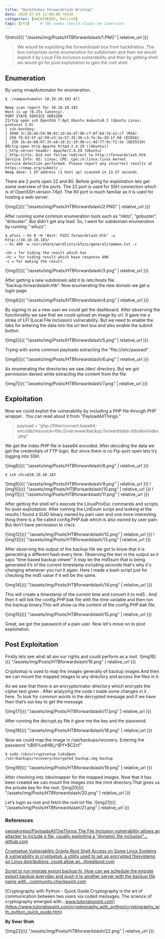 ```yaml
---
title: "Hackthebox Forwardslash Writeup"
date: 2020-07-04 12:00:00 +0530
categories: [HACKTHEBOX, Retired]
tags: [htb]     # TAG names should always be lowercase
---
```

![Intro]({{ "/assets/img/Posts/HTBforwardslash/1.PNG" | relative_url }})

>We would be exploiting the forwardslash box from hackthebox. The box comprises some enumeration for subdomain and then we would exploit it by Local File Inclusion vulnerability and then by getting shell we would go for post exploitation to gain the root shell. 

## Enumeration
By using nmapAutomator for enumeration. 

```console
$ ./nampautomator 10.10.10.183 All

Nmap scan report for 10.10.10.183
Host is up (0.25s latency).
PORT STATE SERVICE VERSION
22/tcp open ssh OpenSSH 7.6p1 Ubuntu 4ubuntu0.3 (Ubuntu Linux; protocol 2.0)
| ssh-hostkey: 
| 2048 3c:3b:eb:54:96:81:1d:da:d7:96:c7:0f:b4:7e:e1:cf (RSA)
| 256 f6:b3:5f:a2:59:e3:1e:57:35:36:c3:fe:5e:3d:1f:66 (ECDSA)
|_ 256 1b:de:b8:07:35:e8:18:2c:19:d8:cc:dd:77:9c:f2:5e (ED25519)
80/tcp open http Apache httpd 2.4.29 ((Ubuntu))
|_http-server-header: Apache/2.4.29 (Ubuntu)
|_http-title: Did not follow redirect to http://forwardslash.htb
Service Info: OS: Linux; CPE: cpe:/o:linux:linux_kernel
Service detection performed. Please report any incorrect results at https://nmap.org/submit/ .
Nmap done: 1 IP address (1 host up) scanned in 13.57 seconds

```
There are 2 ports open 22 and 80. Before going for exploitation lets get some overview of the ports. The 22 port is used for SSH connection which is of OpenSSH version 7.6p1. The 80 port is much familiar as it is used for hosting a web server. 

![img2]({{ "/assets/img/Posts/HTBforwardslash/2.PNG" | relative_url }})

After running some common enumeration tools such as “nikto”, “gobuster”, “dirbuster”. But didn’t get any lead. So, I went for subdomain enumeration by running “ wfuzz”.

```console
$ wfuzz — hh 0 -H ‘Host: FUZZ.forwardslash.htb’ -u http://10.10.10.183/ 
— hc 400 -w /usr/share/wordlists/wfuzz/general/common.txt -c

–hh = for hiding the result which has 
–hc = for hiding result which have response 400
-c = for making the result 
```
![img3]({{ "/assets/img/Posts/HTBforwardslash/3.png" | relative_url }})

After getting a new subdomain add it to /etc/hosts file “backup.forwardslash.htb”. Now enumerating the new domain we get a login page. 

![img4]({{ "/assets/img/Posts/HTBforwardslash/4.png" | relative_url }})

By signing in as a new user we could get the dashboard. After observing the functionality we saw that we could upload an image by url. It gave me a strike of LFI (Local File Inclusion) vulnerability. But we need to enable the tabs for entering the data into the url text box and also enable the submit button.

![img5]({{ "/assets/img/Posts/HTBforwardslash/5.png" | relative_url }})

Trying with some common payloads extracting the “file:///etc/passwd” . 

![img6]({{ "/assets/img/Posts/HTBforwardslash/6.png" | relative_url }})

As enumerating the directories we saw /dev/ directory. But we got permission denied while extracting the content from the file.

![img7]({{ "/assets/img/Posts/HTBforwardslash/7.png" | relative_url }})

## Exploitation

Now we could exploit the vulnerability by including a PHP file through PHP wrapper . You can read about it from “PayloadAllThings.”

>payload = “php://filter/convert.base64-encode/resource=file:///var/www/backup.forwardslash.htb/dev/index.php”

We get the index.PHP file in base64 encoded. After decoding the data we get the credentials of FTP login. But since there is no Ftp-port open lets try logging into SSH. 

![img8]({{ "/assets/img/Posts/HTBforwardslash/8.png" | relative_url }})

```console
$ ssh chiv@10.10.10.183
```
![img9]({{ "/assets/img/Posts/HTBforwardslash/9.png" | relative_url }})
![img10]({{ "/assets/img/Posts/HTBforwardslash/10.png" | relative_url }})
![img11]({{ "/assets/img/Posts/HTBforwardslash/11.png" | relative_url }})


After getting the shell let's execute the LinuxPrivEsc commands and scripts for post-exploitation. After running the LinEnum script and looking at the results I found a SUID binary owned by pain user and one more interesting thing there is a file called config.PHP.bak which is also owned by user pain. But don’t have permission to r/w/x.

![img12]({{ "/assets/img/Posts/HTBforwardslash/12.png" | relative_url }})
![img13]({{ "/assets/img/Posts/HTBforwardslash/13.png" | relative_url }})

After observing the output of the backup file we got to know that it is generating a different hash every time. Observing the text in the output as it says “time based backup viewer” it may be the md5sum that is being generated it’s of the current timestamp including seconds that's why it's changing whenever you run it again. Here I made a bash script just for checking the md5 value if it will be the same.

![img14]({{ "/assets/img/Posts/HTBforwardslash/14.png" | relative_url }})

This will create a timestamp of the current time and convert it to md5 . And then it will link the config.PHP.bak file with the time variable and then run the backup binary.This will show us the content of the config.PHP.bak file.

![img15]({{ "/assets/img/Posts/HTBforwardslash/15.png" | relative_url }})

Great, we got the password of a pain user. Now let's move on to post exploitation.

## Post Exploitation

Firstly lets see what all are our rights and could perform as a root.
![img16]({{ "/assets/img/Posts/HTBforwardslash/16.png" | relative_url }})

Cryptsetup is used to map the images generally of backup images.And then we can mount the mapped images to any directory and access the files in it.

As we saw that there is an encryptorinator directory which encrypts the cipher text given . After analyzing the code I made some changes in it , here. To look for common words in the decrypted message and if we have then that’s our key to get the message.

![img17]({{ "/assets/img/Posts/HTBforwardslash/17.png" | relative_url }})

After running the decrypt.py file it gave me the key and the password.

![img18]({{ "/assets/img/Posts/HTBforwardslash/18.png" | relative_url }})

Now we could map the image in /var/backups/recovery. 
Entering the password “cB!6%sdH8Lj^@Y*$C2cf”

```console
$ sudo /sbin/cryptsetup luksOpen /var/backups/recovery/encrypted_backup.img backup
```
![img19]({{ "/assets/img/Posts/HTBforwardslash/19.png" | relative_url }})

After checking into /dev/mapper for the mapped images. Now that it has been created we can mount the images into the /mnt directory.That gives us the private key for the root.
![img20]({{ "/assets/img/Posts/HTBforwardslash/20.png" | relative_url }})

Let’s login as root and fetch the root.txt file.
![img21]({{ "/assets/img/Posts/HTBforwardslash/21.png" | relative_url }})


### References

[swisskyrepo/PayloadsAllTheThings
The File Inclusion vulnerability allows an attacker to include a file, usually exploiting a "dynamic file inclusion"…github.com](https://github.com/swisskyrepo/PayloadsAllTheThings/tree/master/File%20Inclusion#wrapper-phpfilter)

[Cryptsetup Vulnerability Grants Root Shell Access on Some Linux Systems
A vulnerability in cryptsetup, a utility used to set up encrypted filesystems on Linux distributions, could allow an…threatpost.com](https://threatpost.com/cryptsetup-vulnerability-grants-root-shell-access-on-some-linux-systems/121963/)

[Script to run migrate export backup
hi, How can we schedule the migrate export backup everyday and push it to another server with the backup file name with…community.checkpoint.com](https://community.checkpoint.com/t5/General-Management-Topics/Script-to-run-migrate-export-backup/td-p/23512)

[Cryptography with Python - Quick Guide
Cryptography is the art of communication between two users via coded messages. The science of cryptography emerged with…www.tutorialspoint.com](https://www.tutorialspoint.com/cryptography_with_python/cryptography_with_python_quick_guide.htm)


**By Swar Shah**
<br>

![img22]({{ "/assets/img/Posts/HTBforwardslash/22.png" | relative_url }})
